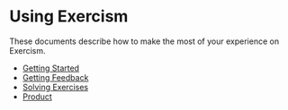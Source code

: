 # Using Exercism

These documents describe how to make the most of your experience on Exercism.

- [Getting Started](/docs/using/getting-started)
- [Getting Feedback](/docs/using/feedback)
- [Solving Exercises](/docs/using/solving-exercises)
- [Product](/docs/using/product)
